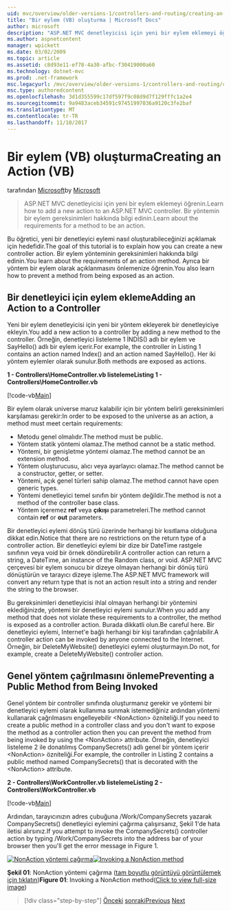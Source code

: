 ```yaml
---
uid: mvc/overview/older-versions-1/controllers-and-routing/creating-an-action-vb
title: "Bir eylem (VB) oluşturma | Microsoft Docs"
author: microsoft
description: "ASP.NET MVC denetleyicisi için yeni bir eylem eklemeyi öğrenin. Bir yöntemin bir eylem gereksinimleri hakkında bilgi edinin."
ms.author: aspnetcontent
manager: wpickett
ms.date: 03/02/2009
ms.topic: article
ms.assetid: c8d93e11-ef78-4a30-afbc-f30419000a60
ms.technology: dotnet-mvc
ms.prod: .net-framework
msc.legacyurl: /mvc/overview/older-versions-1/controllers-and-routing/creating-an-action-vb
msc.type: authoredcontent
ms.openlocfilehash: 3d1d355599c17df597f9c08d9d7f129fffc1a2e4
ms.sourcegitcommit: 9a9483aceb34591c97451997036a9120c3fe2baf
ms.translationtype: MT
ms.contentlocale: tr-TR
ms.lasthandoff: 11/10/2017
---
```

<a name="creating-an-action-vb"></a><span data-ttu-id="7da14-104">Bir eylem (VB) oluşturma</span><span class="sxs-lookup"><span data-stu-id="7da14-104">Creating an Action (VB)</span></span>
====================
<span data-ttu-id="7da14-105">tarafından [Microsoft](https://github.com/microsoft)</span><span class="sxs-lookup"><span data-stu-id="7da14-105">by [Microsoft](https://github.com/microsoft)</span></span>

> <span data-ttu-id="7da14-106">ASP.NET MVC denetleyicisi için yeni bir eylem eklemeyi öğrenin.</span><span class="sxs-lookup"><span data-stu-id="7da14-106">Learn how to add a new action to an ASP.NET MVC controller.</span></span> <span data-ttu-id="7da14-107">Bir yöntemin bir eylem gereksinimleri hakkında bilgi edinin.</span><span class="sxs-lookup"><span data-stu-id="7da14-107">Learn about the requirements for a method to be an action.</span></span>


<span data-ttu-id="7da14-108">Bu öğretici, yeni bir denetleyici eylemi nasıl oluşturabileceğinizi açıklamak için hedefidir.</span><span class="sxs-lookup"><span data-stu-id="7da14-108">The goal of this tutorial is to explain how you can create a new controller action.</span></span> <span data-ttu-id="7da14-109">Bir eylem yönteminin gereksinimleri hakkında bilgi edinin.</span><span class="sxs-lookup"><span data-stu-id="7da14-109">You learn about the requirements of an action method.</span></span> <span data-ttu-id="7da14-110">Ayrıca bir yöntem bir eylem olarak açıklanmasını önlemenize öğrenin.</span><span class="sxs-lookup"><span data-stu-id="7da14-110">You also learn how to prevent a method from being exposed as an action.</span></span>

## <a name="adding-an-action-to-a-controller"></a><span data-ttu-id="7da14-111">Bir denetleyici için eylem ekleme</span><span class="sxs-lookup"><span data-stu-id="7da14-111">Adding an Action to a Controller</span></span>

<span data-ttu-id="7da14-112">Yeni bir eylem denetleyicisi için yeni bir yöntem ekleyerek bir denetleyiciye ekleyin.</span><span class="sxs-lookup"><span data-stu-id="7da14-112">You add a new action to a controller by adding a new method to the controller.</span></span> <span data-ttu-id="7da14-113">Örneğin, denetleyici listeleme 1 İNDİS() adlı bir eylem ve SayHello() adlı bir eylem içerir.</span><span class="sxs-lookup"><span data-stu-id="7da14-113">For example, the controller in Listing 1 contains an action named Index() and an action named SayHello().</span></span> <span data-ttu-id="7da14-114">Her iki yöntem eylemler olarak sunulur.</span><span class="sxs-lookup"><span data-stu-id="7da14-114">Both methods are exposed as actions.</span></span>

<span data-ttu-id="7da14-115">**1 - Controllers\HomeController.vb listeleme**</span><span class="sxs-lookup"><span data-stu-id="7da14-115">**Listing 1 - Controllers\HomeController.vb**</span></span>

[!code-vb[Main](creating-an-action-vb/samples/sample1.vb)]

<span data-ttu-id="7da14-116">Bir eylem olarak universe maruz kalabilir için bir yöntem belirli gereksinimleri karşılaması gerekir:</span><span class="sxs-lookup"><span data-stu-id="7da14-116">In order to be exposed to the universe as an action, a method must meet certain requirements:</span></span>

- <span data-ttu-id="7da14-117">Metodu genel olmalıdır.</span><span class="sxs-lookup"><span data-stu-id="7da14-117">The method must be public.</span></span>
- <span data-ttu-id="7da14-118">Yöntem statik yöntemi olamaz.</span><span class="sxs-lookup"><span data-stu-id="7da14-118">The method cannot be a static method.</span></span>
- <span data-ttu-id="7da14-119">Yöntemi, bir genişletme yöntemi olamaz.</span><span class="sxs-lookup"><span data-stu-id="7da14-119">The method cannot be an extension method.</span></span>
- <span data-ttu-id="7da14-120">Yöntem oluşturucusu, alıcı veya ayarlayıcı olamaz.</span><span class="sxs-lookup"><span data-stu-id="7da14-120">The method cannot be a constructor, getter, or setter.</span></span>
- <span data-ttu-id="7da14-121">Yöntemi, açık genel türleri sahip olamaz.</span><span class="sxs-lookup"><span data-stu-id="7da14-121">The method cannot have open generic types.</span></span>
- <span data-ttu-id="7da14-122">Yöntemi denetleyici temel sınıfın bir yöntem değildir.</span><span class="sxs-lookup"><span data-stu-id="7da14-122">The method is not a method of the controller base class.</span></span>
- <span data-ttu-id="7da14-123">Yöntem içeremez **ref** veya **çıkışı** parametreleri.</span><span class="sxs-lookup"><span data-stu-id="7da14-123">The method cannot contain **ref** or **out** parameters.</span></span>

<span data-ttu-id="7da14-124">Bir denetleyici eylemi dönüş türü üzerinde herhangi bir kısıtlama olduğuna dikkat edin.</span><span class="sxs-lookup"><span data-stu-id="7da14-124">Notice that there are no restrictions on the return type of a controller action.</span></span> <span data-ttu-id="7da14-125">Bir denetleyici eylemi bir dize bir DateTime rastgele sınıfının veya void bir örnek döndürebilir.</span><span class="sxs-lookup"><span data-stu-id="7da14-125">A controller action can return a string, a DateTime, an instance of the Random class, or void.</span></span> <span data-ttu-id="7da14-126">ASP.NET MVC çerçevesi bir eylem sonucu bir dizeye olmayan herhangi bir dönüş türü dönüştürün ve tarayıcı dizeye işleme.</span><span class="sxs-lookup"><span data-stu-id="7da14-126">The ASP.NET MVC framework will convert any return type that is not an action result into a string and render the string to the browser.</span></span>

<span data-ttu-id="7da14-127">Bu gereksinimleri denetleyicisi ihlal olmayan herhangi bir yöntemini eklediğinizde, yöntemi bir denetleyici eylemi sunulur.</span><span class="sxs-lookup"><span data-stu-id="7da14-127">When you add any method that does not violate these requirements to a controller, the method is exposed as a controller action.</span></span> <span data-ttu-id="7da14-128">Burada dikkatli olun.</span><span class="sxs-lookup"><span data-stu-id="7da14-128">Be careful here.</span></span> <span data-ttu-id="7da14-129">Bir denetleyici eylemi, Internet'e bağlı herhangi bir kişi tarafından çağrılabilir.</span><span class="sxs-lookup"><span data-stu-id="7da14-129">A controller action can be invoked by anyone connected to the Internet.</span></span> <span data-ttu-id="7da14-130">Örneğin, bir DeleteMyWebsite() denetleyici eylemi oluşturmayın.</span><span class="sxs-lookup"><span data-stu-id="7da14-130">Do not, for example, create a DeleteMyWebsite() controller action.</span></span>

## <a name="preventing-a-public-method-from-being-invoked"></a><span data-ttu-id="7da14-131">Genel yöntem çağrılmasını önleme</span><span class="sxs-lookup"><span data-stu-id="7da14-131">Preventing a Public Method from Being Invoked</span></span>

<span data-ttu-id="7da14-132">Genel yöntem bir controller sınıfında oluşturmanız gerekir ve yöntemi bir denetleyici eylemi olarak kullanıma sunmak istemediğiniz ardından yöntemi kullanarak çağrılmasını engelleyebilir &lt;NonAction&gt; özniteliği.</span><span class="sxs-lookup"><span data-stu-id="7da14-132">If you need to create a public method in a controller class and you don't want to expose the method as a controller action then you can prevent the method from being invoked by using the &lt;NonAction&gt; attribute.</span></span> <span data-ttu-id="7da14-133">Örneğin, denetleyici listeleme 2 ile donatılmış CompanySecrets() adlı genel bir yöntem içerir &lt;NonAction&gt; özniteliği.</span><span class="sxs-lookup"><span data-stu-id="7da14-133">For example, the controller in Listing 2 contains a public method named CompanySecrets() that is decorated with the &lt;NonAction&gt; attribute.</span></span>

<span data-ttu-id="7da14-134">**2 - Controllers\WorkController.vb listeleme**</span><span class="sxs-lookup"><span data-stu-id="7da14-134">**Listing 2 - Controllers\WorkController.vb**</span></span>

[!code-vb[Main](creating-an-action-vb/samples/sample2.vb)]

<span data-ttu-id="7da14-135">Ardından, tarayıcınızın adres çubuğuna /Work/CompanySecrets yazarak CompanySecrets() denetleyici eylemini çağırma çalışırsanız, Şekil 1'de hata iletisi alırsınız.</span><span class="sxs-lookup"><span data-stu-id="7da14-135">If you attempt to invoke the CompanySecrets() controller action by typing /Work/CompanySecrets into the address bar of your browser then you'll get the error message in Figure 1.</span></span>


<span data-ttu-id="7da14-136">[![NonAction yöntemi çağırma](creating-an-action-vb/_static/image1.jpg)](creating-an-action-vb/_static/image1.png)</span><span class="sxs-lookup"><span data-stu-id="7da14-136">[![Invoking a NonAction method](creating-an-action-vb/_static/image1.jpg)](creating-an-action-vb/_static/image1.png)</span></span>

<span data-ttu-id="7da14-137">**Şekil 01**: NonAction yöntemi çağırma ([tam boyutlu görüntüyü görüntülemek için tıklatın](creating-an-action-vb/_static/image2.png))</span><span class="sxs-lookup"><span data-stu-id="7da14-137">**Figure 01**: Invoking a NonAction method([Click to view full-size image](creating-an-action-vb/_static/image2.png))</span></span>

>[!div class="step-by-step"]
<span data-ttu-id="7da14-138">[Önceki](creating-a-controller-vb.md)
[sonraki](aspnet-mvc-controllers-overview-cs.md)</span><span class="sxs-lookup"><span data-stu-id="7da14-138">[Previous](creating-a-controller-vb.md)
[Next](aspnet-mvc-controllers-overview-cs.md)</span></span>
